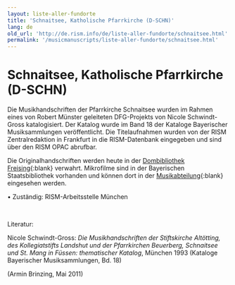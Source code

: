 ```yaml
---
layout: liste-aller-fundorte
title: 'Schnaitsee, Katholische Pfarrkirche (D-SCHN)'
lang: de
old_url: 'http://de.rism.info/de/liste-aller-fundorte/schnaitsee.html'
permalink: '/musicmanuscripts/liste-aller-fundorte/schnaitsee.html'
---
```



# Schnaitsee, Katholische Pfarrkirche (D-SCHN)

Die Musikhandschriften der Pfarrkirche Schnaitsee wurden im Rahmen eines von Robert Münster geleiteten DFG-Projekts von Nicole Schwindt-Gross katalogisiert. Der Katalog wurde im Band 18 der Kataloge Bayerischer Musiksammlungen veröffentlicht. Die Titelaufnahmen wurden von der RISM Zentralredaktion in Frankfurt in die RISM-Datenbank eingegeben und sind über den RISM OPAC abrufbar.

Die Originalhandschriften werden heute in der [Dombibliothek Freising](https://www.erzbistum-muenchen.de/im-blick/domberg-freising/bauvorhaben/dioezesanmuseum/cont/62684 "Opens external link in new window"){:blank} verwahrt. Mikrofilme sind in der Bayerischen Staatsbibliothek vorhanden und können dort in der [Musikabteilung](https://www.bsb-muenchen.de/sammlungen/musik/ "Opens external link in new window"){:blank} eingesehen werden.

• Zuständig: RISM-Arbeitsstelle München

&nbsp;

Literatur:

Nicole Schwindt-Gross: _Die Musikhandschriften der Stiftskirche Altötting, des Kollegiatstifts Landshut und der Pfarrkirchen Beuerberg, Schnaitsee und St. Mang in Füssen: thematischer Katalog_, München 1993 (Kataloge Bayerischer Musiksammlungen, Bd. 18)

(Armin Brinzing, Mai 2011)

